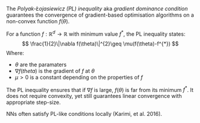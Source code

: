 The *Polyak-Łojasiewicz (PL) inequality* aka *gradient dominance condition* guarantees the convergence of gradient-based optimisation algorithms on a non-convex function $f(\theta)$.

For a function $f: \mathbb{R}^{d} \to \mathbb{R}$ with minimum value $f^{*}$, the PL inequality states:
$$
\frac{1}{2}\|\nabla f(\theta)\|^{2}\geq \mu(f(\theta)-f^{*})
$$Where:
* $\theta$ are the paramaters
* $\nabla f(theta)$ is the gradient of $f$ at $\theta$
* $\mu > 0$  is a constant depending on the properties of $f$

The PL inequality ensures that if $\nabla f$ is large, $f(\theta)$ is far from its minimum $f^{*}$. It does not require convexity, yet still guarantees linear convergence with appropriate step-size.

NNs often satisfy PL-like conditions locally (Karimi, et al. 2016).
